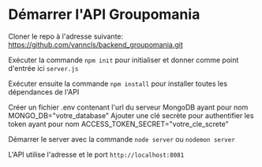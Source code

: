 # Démarrer l'API Groupomania

Cloner le repo à l'adresse suivante:
https://github.com/yanncls/backend_groupomania.git

Exécuter la commande `npm init` pour initialiser et donner comme point d'entrée ici `server.js`

Exécuter ensuite la commande `npm install` pour installer toutes les dépendances de l'API

Créer un fichier .env contenant l'url du serveur MongoDB ayant pour nom MONGO_DB="votre_database"
Ajouter une clé secrète pour authentifier les token ayant pour nom ACCESS_TOKEN_SECRET="votre_cle_screte"

Démarrer le server avec la commande `node server`
ou `nodemon server`

L'API utilise l'adresse et le port `http://localhost:8081`
